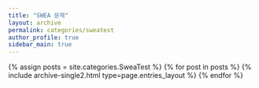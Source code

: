 ```yaml
---
title: "SWEA 문제"
layout: archive
permalink: categories/sweatest
author_profile: true
sidebar_main: true
---
```


{% assign posts = site.categories.SweaTest %}
{% for post in posts %} {% include archive-single2.html type=page.entries_layout %} {% endfor %}
